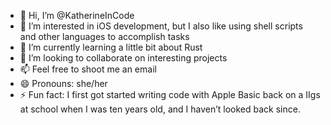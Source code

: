 - 👋 Hi, I’m @KatherineInCode
- 👀 I’m interested in iOS development, but I also like using shell scripts and other languages to accomplish tasks
- 🌱 I’m currently learning a little bit about Rust
- 💞️ I’m looking to collaborate on interesting projects
- 📫 Feel free to shoot me an email
- 😄 Pronouns: she/her
- ⚡ Fun fact: I first got started writing code with Apple Basic back on a IIgs at school when I was ten years old, and I haven’t looked back since.
